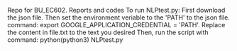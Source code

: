 Repo for BU_EC602. Reports and codes To run NLPtest.py: 
First download the json file. Then set the environment veriable to the 'PATH' to the json file. 
command: export GOOGLE_APPLICATION_CREDENTIAL = 'PATH'. 
Replace the content in file.txt to the text you desired
Then, run the script with command: python(python3) NLPtest.py 
